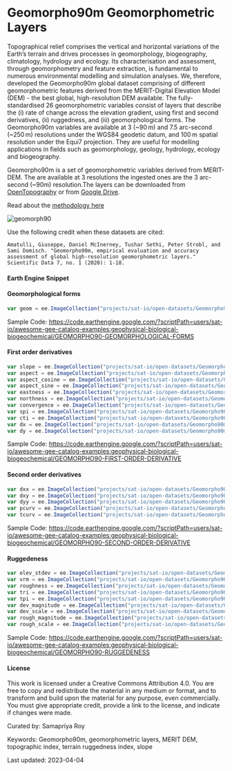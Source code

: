 # Geomorpho90m Geomorphometric Layers

Topographical relief comprises the vertical and horizontal variations of the Earth’s terrain and drives processes in geomorphology, biogeography, climatology, hydrology and ecology. Its characterisation and assessment, through geomorphometry and feature extraction, is fundamental to numerous environmental modelling and simulation analyses. We, therefore, developed the Geomorpho90m global dataset comprising of different geomorphometric features derived from the MERIT-Digital Elevation Model (DEM) - the best global, high-resolution DEM available. The fully-standardised 26 geomorphometric variables consist of layers that describe the (i) rate of change across the elevation gradient, using first and second derivatives, (ii) ruggedness, and (iii) geomorphological forms. The Geomorpho90m variables are available at 3 (~90 m) and 7.5 arc-second (~250 m) resolutions under the WGS84 geodetic datum, and 100 m spatial resolution under the Equi7 projection. They are useful for modelling applications in fields such as geomorphology, geology, hydrology, ecology and biogeography.

Geomorpho90m is a set of geomorphometric variables derived from MERIT-DEM. The are available at 3 resolutions the ingested ones are the 3 arc-second (~90m) resolution.The layers can be downloaded from [OpenTopography](https://portal.opentopography.org/dataspace/dataset?opentopoID=OTDS.012020.4326.1) or from [Google Drive](https://drive.google.com/drive/folders/1D4YHUycBBhNFVVsz4ohaJI7QXV9BEh94).

Read about the [methodology here](https://www.nature.com/articles/s41597-020-0479-6)

![geomorph90](https://user-images.githubusercontent.com/6677629/113523325-deafc580-956c-11eb-8dfd-1bf69ee7e216.gif)

Use the following credit when these datasets are cited:

```
Amatulli, Giuseppe, Daniel McInerney, Tushar Sethi, Peter Strobl, and Sami Domisch. "Geomorpho90m, empirical evaluation and accuracy assessment of global high-resolution geomorphometric layers." Scientific Data 7, no. 1 (2020): 1-18.
```

#### Earth Engine Snippet

#### Geomorphological forms

```js
var geom = ee.ImageCollection("projects/sat-io/open-datasets/Geomorpho90m/geom");
```

Sample Code: https://code.earthengine.google.com/?scriptPath=users/sat-io/awesome-gee-catalog-examples:geophysical-biological-biogeochemical/GEOMORPHO90-GEOMORPHOLOGICAL-FORMS

#### First order derivatives

```js
var slope = ee.ImageCollection("projects/sat-io/open-datasets/Geomorpho90m/slope");
var aspect = ee.ImageCollection("projects/sat-io/open-datasets/Geomorpho90m/aspect");
var aspect_cosine = ee.ImageCollection("projects/sat-io/open-datasets/Geomorpho90m/aspect-cosine");
var aspect_sine = ee.ImageCollection("projects/sat-io/open-datasets/Geomorpho90m/aspect-sine");
var eastness = ee.ImageCollection("projects/sat-io/open-datasets/Geomorpho90m/eastness");
var northness = ee.ImageCollection("projects/sat-io/open-datasets/Geomorpho90m/northness");
var convergence = ee.ImageCollection("projects/sat-io/open-datasets/Geomorpho90m/convergence");
var spi = ee.ImageCollection("projects/sat-io/open-datasets/Geomorpho90m/spi");
var cti = ee.ImageCollection("projects/sat-io/open-datasets/Geomorpho90m/cti");
var dx = ee.ImageCollection("projects/sat-io/open-datasets/Geomorpho90m/dx");
var dy = ee.ImageCollection("projects/sat-io/open-datasets/Geomorpho90m/dy");
```

Sample Code: https://code.earthengine.google.com/?scriptPath=users/sat-io/awesome-gee-catalog-examples:geophysical-biological-biogeochemical/GEOMORPHO90-FIRST-ORDER-DERIVATIVE

#### Second order derivatives

```js
var dxx = ee.ImageCollection("projects/sat-io/open-datasets/Geomorpho90m/dxx");
var dxy = ee.ImageCollection("projects/sat-io/open-datasets/Geomorpho90m/dxy");
var dyy = ee.ImageCollection("projects/sat-io/open-datasets/Geomorpho90m/dyy");
var pcurv = ee.ImageCollection("projects/sat-io/open-datasets/Geomorpho90m/pcurv");
var tcurv = ee.ImageCollection("projects/sat-io/open-datasets/Geomorpho90m/tcurv");
```

Sample Code: https://code.earthengine.google.com/?scriptPath=users/sat-io/awesome-gee-catalog-examples:geophysical-biological-biogeochemical/GEOMORPHO90-SECOND-ORDER-DERIVATIVE


#### Ruggedeness

```js
var elev_stdev = ee.ImageCollection("projects/sat-io/open-datasets/Geomorpho90m/elev-stdev")
var vrm = ee.ImageCollection("projects/sat-io/open-datasets/Geomorpho90m/vrm");
var roughness = ee.ImageCollection("projects/sat-io/open-datasets/Geomorpho90m/roughness");
var tri = ee.ImageCollection("projects/sat-io/open-datasets/Geomorpho90m/tri");
var tpi = ee.ImageCollection("projects/sat-io/open-datasets/Geomorpho90m/tpi");
var dev_magnitude = ee.ImageCollection("projects/sat-io/open-datasets/Geomorpho90m/dev-magnitude");
var dev_scale = ee.ImageCollection("projects/sat-io/open-datasets/Geomorpho90m/dev-scale");
var rough_magnitude = ee.ImageCollection("projects/sat-io/open-datasets/Geomorpho90m/rough-magnitude");
var rough_scale = ee.ImageCollection("projects/sat-io/open-datasets/Geomorpho90m/rough-scale");
```

Sample Code: https://code.earthengine.google.com/?scriptPath=users/sat-io/awesome-gee-catalog-examples:geophysical-biological-biogeochemical/GEOMORPHO90-RUGGEDENESS


#### License

This work is licensed under a Creative Commons Attribution 4.0. You are free to copy and redistribute the material in any medium or format, and to transform and build upon the material for any purpose, even commercially. You must give appropriate credit, provide a link to the license, and indicate if changes were made.

Curated by: Samapriya Roy

Keywords: Geomorpho90m, geomorphometric layers, MERIT DEM, topographic index, terrain ruggedness index, slope

Last updated: 2023-04-04
